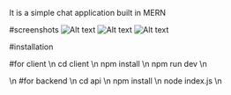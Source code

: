 It is a simple chat application built in MERN

#screenshots
![Alt text](image_path)
![Alt text](image_path)
![Alt text](image_path)

#installation

#for client \n
cd client \n
npm install \n 
npm run dev \n

\n
#for backend \n
cd api \n
npm install \n
node index.js \n
